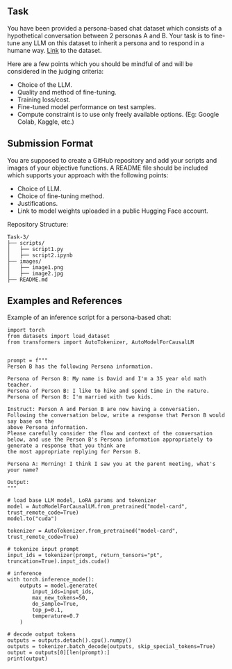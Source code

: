 ## Task
You have been provided a persona-based chat dataset which consists of a hypothetical conversation between 2 personas A and B. Your task is to fine-tune any LLM on this dataset to inherit a persona and to respond in a humane way. 
[Link](https://huggingface.co/datasets/Cynaptics/persona-chat) to the dataset.

Here are a few points which you should be mindful of and will be considered in the judging criteria:
- Choice of the LLM.
- Quality and method of fine-tuning.
- Training loss/cost.
- Fine-tuned model performance on test samples.
- Compute constraint is to use only freely available options. (Eg: Google Colab, Kaggle, etc.)

## Submission Format
You are supposed to create a GitHub repository and add your scripts and images of your objective functions. A README file should be included which supports your approach with the following points:
- Choice of LLM.
- Choice of fine-tuning method.
- Justifications.
- Link to model weights uploaded in a public Hugging Face account.

Repository Structure:
```
Task-3/
├── scripts/
│   ├── script1.py
│   ├── script2.ipynb
├── images/
│   ├── image1.png
│   ├── image2.jpg
├── README.md
```

## Examples and References
Example of an inference script for a persona-based chat:
```
import torch
from datasets import load_dataset
from transformers import AutoTokenizer, AutoModelForCausalLM


prompt = f"""
Person B has the following Persona information.

Persona of Person B: My name is David and I'm a 35 year old math teacher.
Persona of Person B: I like to hike and spend time in the nature.
Persona of Person B: I'm married with two kids.

Instruct: Person A and Person B are now having a conversation. 
Following the conversation below, write a response that Person B would say base on the
above Persona information. 
Please carefully consider the flow and context of the conversation below, and use the Person B's Persona information appropriately to generate a response that you think are 
the most appropriate replying for Person B.

Persona A: Morning! I think I saw you at the parent meeting, what's your name?

Output:
"""

# load base LLM model, LoRA params and tokenizer
model = AutoModelForCausalLM.from_pretrained("model-card", trust_remote_code=True)
model.to("cuda")

tokenizer = AutoTokenizer.from_pretrained("model-card", trust_remote_code=True)

# tokenize input prompt
input_ids = tokenizer(prompt, return_tensors="pt", truncation=True).input_ids.cuda()

# inference
with torch.inference_mode():
    outputs = model.generate(
        input_ids=input_ids, 
        max_new_tokens=50, 
        do_sample=True, 
        top_p=0.1,
        temperature=0.7
    )

# decode output tokens
outputs = outputs.detach().cpu().numpy()
outputs = tokenizer.batch_decode(outputs, skip_special_tokens=True)
output = outputs[0][len(prompt):]
print(output)
```





